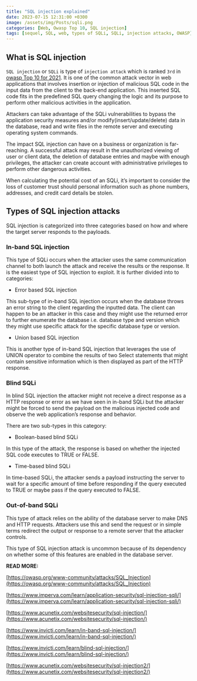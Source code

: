 ```yaml
---
title: "SQL injection explained"
date: 2023-07-15 12:31:00 +0300
image: /assets/img/Posts/sqli.png
categories: [Web, Owasp Top 10, SQL injection]
tags: [sequel, SQL, web, types of SQLi, SQLi, injection attacks, OWASP]
---
```


## What is SQL injection

`SQL injection` or `SQLi` is  type of `injection attack` which is ranked `3rd` in [owasp Top 10 for 2021](https://owasp.org/www-project-top-ten/). It is one of the common attack vector in web applications that involves insertion or injection of malicious SQL code in the input data from the client to the back-end application. This inserted SQL code fits in the predefined SQL query changing the logic and its purpose to perform other malicious activities in the application.

Attackers can take advantage of the SQLi vulnerabilities to bypass the application security measures and/or modify(insert/update/delete) data in the database, read and write files in the remote server and executing operating system commands.

The impact SQL injection can have on a business or organization is far-reaching. A  successful attack may result in the unauthorized viewing of user or client data, the deletion of database entries and maybe with enough privileges, the attacker can create account with administrative privileges to perform other dangerous activities.

When calculating the potential cost of an SQLi, it’s important to consider the loss of customer trust should personal information such as phone numbers, addresses, and credit card details be stolen.

## Types of SQL injection attacks

SQL injection is categorized into three categories based on how and where the target server responds to the payloads.

### In-band SQL injection

This type of SQLi occurs when the attacker uses  the same communication channel to both launch the attack and receive the results or the response. It is the easiest type of SQL injection to exploit. It is further divided into to categories:

- Error based SQL injection

This sub-type of in-band SQL injection occurs when the database throws an error string to the client regarding the inputted data. The client can happen to be an attacker in this case and they might use the returned error to further enumerate the database i.e. database type and version which they might use specific attack for the specific database type or version. 

- Union based SQL injection

This is another type of in-band SQL injection that leverages the use of UNION operator to combine the results of two Select statements that might contain sensitive information which is then displayed as part of the HTTP response.

### Blind SQLi

In blind SQL injection the attacker might not receive a direct response as a HTTP response or error as we have seen in in-band SQLi but the attacker might be forced to send the payload on the malicious injected code and observe the web application’s response and behavior.

There are two sub-types in this category:

- Boolean-based blind SQLi

In this type of the attack, the response is based on whether the injected SQL code executes to TRUE or FALSE.

- Time-based  blind SQLi

In time-based SQLi, the attacker sends a payload instructing the server to wait for a specific amount of time before responding if the query executed to TRUE or maybe pass if the query executed to FALSE.

### Out-of-band SQLi

This type of attack relies on the ability of the database server to make DNS and HTTP requests. Attackers use this and send the request or in simple terms redirect the output or response to a remote server that the attacker controls.

This type of SQL injection attack is uncommon because of its dependency on whether some of this features are enabled in the database server.

**READ MORE:**

[https://owasp.org/www-community/attacks/SQL_Injection](https://owasp.org/www-community/attacks/SQL_Injection)

[https://www.imperva.com/learn/application-security/sql-injection-sqli/](https://www.imperva.com/learn/application-security/sql-injection-sqli/)

[https://www.acunetix.com/websitesecurity/sql-injection/](https://www.acunetix.com/websitesecurity/sql-injection/)

[https://www.invicti.com/learn/in-band-sql-injection/](https://www.invicti.com/learn/in-band-sql-injection/)

[https://www.invicti.com/learn/blind-sql-injection/](https://www.invicti.com/learn/blind-sql-injection/)

[https://www.acunetix.com/websitesecurity/sql-injection2/](https://www.acunetix.com/websitesecurity/sql-injection2/)